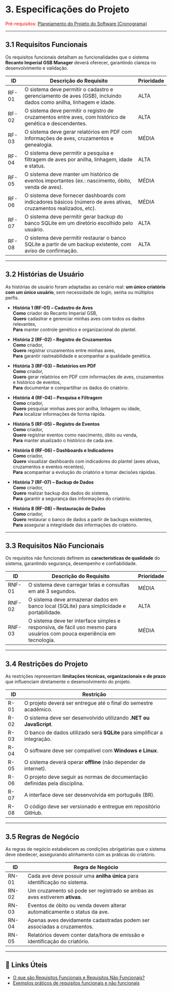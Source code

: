 # 3. Especificações do Projeto

<span style="color:red">Pré-requisitos: <a href="2-Planejamento-Projeto.md"> Planejamento do Projeto do Software (Cronograma) </a></span>

---

## 3.1 Requisitos Funcionais

Os requisitos funcionais detalham as funcionalidades que o sistema **Recanto Imperial GSB Manager** deverá oferecer, garantindo clareza no desenvolvimento e validação.

|ID     | Descrição do Requisito                                                                                                                      | Prioridade |
|-------|---------------------------------------------------------------------------------------------------------------------------------------------|------------|
|RF-01  | O sistema deve permitir o cadastro e gerenciamento de aves (GSB), incluindo dados como anilha, linhagem e idade.                            | ALTA       |
|RF-02  | O sistema deve permitir o registro de cruzamentos entre aves, com histórico de genética e descendentes.                                     | ALTA       |
|RF-03  | O sistema deve gerar relatórios em PDF com informações de aves, cruzamentos e genealogia.                                                   | MÉDIA      |
|RF-04  | O sistema deve permitir a pesquisa e filtragem de aves por anilha, linhagem, idade e status.                                                | ALTA       |
|RF-05  | O sistema deve manter um histórico de eventos importantes (ex.: nascimento, óbito, venda de aves).                                          | MÉDIA      |
|RF-06  | O sistema deve fornecer dashboards com indicadores básicos (número de aves ativas, cruzamentos realizados, etc).                            | MÉDIA      |
|RF-07 | O sistema deve permitir gerar backup do banco SQLite em um diretório escolhido pelo usuário.              | ALTA       |
|RF-08 | O sistema deve permitir restaurar o banco SQLite a partir de um backup existente, com aviso de confirmação.| ALTA       |


---

## 3.2 Histórias de Usuário

As histórias de usuário foram adaptadas ao cenário real: **um único criatório com um único usuário**, sem necessidade de login, senha ou múltiplos perfis.

- **História 1 (RF-01) – Cadastro de Aves**  
  **Como** criador do Recanto Imperial GSB,  
  **Quero** cadastrar e gerenciar minhas aves com todos os dados relevantes,  
  **Para** manter controle genético e organizacional do plantel.

- **História 2 (RF-02) – Registro de Cruzamentos**  
  **Como** criador,  
  **Quero** registrar cruzamentos entre minhas aves,  
  **Para** garantir rastreabilidade e acompanhar a qualidade genética.

- **História 3 (RF-03) – Relatórios em PDF**  
  **Como** criador,  
  **Quero** gerar relatórios em PDF com informações de aves, cruzamentos e histórico de eventos,  
  **Para** documentar e compartilhar os dados do criatório.

- **História 4 (RF-04) – Pesquisa e Filtragem**  
  **Como** criador,  
  **Quero** pesquisar minhas aves por anilha, linhagem ou idade,  
  **Para** localizar informações de forma rápida.

- **História 5 (RF-05) – Registro de Eventos**  
  **Como** criador,  
  **Quero** registrar eventos como nascimento, óbito ou venda,  
  **Para** manter atualizado o histórico de cada ave.

- **História 6 (RF-06) – Dashboards e Indicadores**  
  **Como** criador,  
  **Quero** visualizar dashboards com indicadores do plantel (aves ativas, cruzamentos e eventos recentes),  
  **Para** acompanhar a evolução do criatório e tomar decisões rápidas.

- **História 7 (RF-07) – Backup de Dados**  
**Como** criador,  
**Quero** realizar backup dos dados do sistema,  
**Para** garantir a segurança das informações do criatório.

- **História 8 (RF-08) – Restauração de Dados**  
**Como** criador,  
**Quero** restaurar o banco de dados a partir de backups existentes,  
**Para** assegurar a integridade das informações do criatório.



---

## 3.3 Requisitos Não Funcionais

Os requisitos não funcionais definem as **características de qualidade** do sistema, garantindo segurança, desempenho e confiabilidade.

|ID     | Descrição do Requisito                                                                              | Prioridade |
|-------|-----------------------------------------------------------------------------------------------------|------------|
|RNF-01 | O sistema deve carregar telas e consultas em até 3 segundos.                                        | MÉDIA      | 
|RNF-02 | O sistema deve armazenar dados em banco local (SQLite) para simplicidade e portabilidade.            | ALTA       |
|RNF-03 | O sistema deve ter interface simples e responsiva, de fácil uso mesmo para usuários com pouca experiência em tecnologia.| MÉDIA |

---

## 3.4 Restrições do Projeto

As restrições representam **limitações técnicas, organizacionais e de prazo** que influenciam diretamente o desenvolvimento do projeto.

| ID   | Restrição                                                                 |
|------|---------------------------------------------------------------------------|
| R-01 | O projeto deverá ser entregue até o final do semestre acadêmico.          |
| R-02 | O sistema deve ser desenvolvido utilizando **.NET ou JavaScript**.        |
| R-03 | O banco de dados utilizado será **SQLite** para simplificar a integração. |
| R-04 | O software deve ser compatível com **Windows e Linux**.                   |
| R-05 | O sistema deverá operar **offline** (não depender de internet).           |
| R-06 | O projeto deve seguir as normas de documentação definidas pela disciplina.|
| R-07 | A interface deve ser desenvolvida em português (BR).                      |
| R-08 | O código deve ser versionado e entregue em repositório GitHub.            |

---

## 3.5 Regras de Negócio

As regras de negócio estabelecem as condições obrigatórias que o sistema deve obedecer, assegurando alinhamento com as práticas do criatório.

|ID    | Regra de Negócio                                                                 |
|-------|---------------------------------------------------------------------------------|
|RN-01 | Cada ave deve possuir uma **anilha única** para identificação no sistema.        |
|RN-02 | Um cruzamento só pode ser registrado se ambas as aves estiverem **ativas**.      |
|RN-03 | Eventos de óbito ou venda devem alterar automaticamente o status da ave.         |
|RN-04 | Apenas aves devidamente cadastradas podem ser associadas a cruzamentos.          |
|RN-05 | Relatórios devem conter data/hora de emissão e identificação do criatório.       |

---

## 🔗 Links Úteis

- [O que são Requisitos Funcionais e Requisitos Não Funcionais?](https://codificar.com.br/requisitos-funcionais-nao-funcionais/)  
- [Exemplos práticos de requisitos funcionais e não funcionais](https://analisederequisitos.com.br/requisitos-funcionais-e-requisitos-nao-funcionais-o-que-sao/)  
